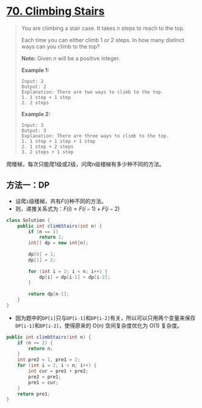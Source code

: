 # [70. Climbing Stairs][1]

> You are climbing a stair case. It takes *n* steps to reach to the top.
>
> Each time you can either climb 1 or 2 steps. In how many distinct ways can you climb to the top?
>
> **Note:** Given *n* will be a positive integer.
>
> **Example 1:**
>
> ```
> Input: 2
> Output: 2
> Explanation: There are two ways to climb to the top.
> 1. 1 step + 1 step
> 2. 2 steps
> ```
>
> **Example 2:**
>
> ```
> Input: 3
> Output: 3
> Explanation: There are three ways to climb to the top.
> 1. 1 step + 1 step + 1 step
> 2. 1 step + 2 steps
> 3. 2 steps + 1 step
> ```



爬楼梯，每次只能爬1级或2级，问爬n级楼梯有多少种不同的方法。



## 方法一：DP

* 设爬`i`级楼梯，共有$F(i)$种不同的方法。
* 则，递推关系式为：$F(i) =  F(i-1) + F(i-2)$



```java
class Solution {
    public int climbStairs(int n) {
        if (n == 1)
            return 1;
        int[] dp = new int[n];
        
        dp[0] = 1;
        dp[1] = 2;
        
        for (int i = 2; i < n; i++) {
            dp[i] = dp[i-1] + dp[i-2];
        }
        
        return dp[n-1];
    }
}
```



* 因为题中的`DP[i]`只与`DP[i-1]`和`DP[i-2]`有关，所以可以只用两个变量来保存`DP[i-1]`和`DP[i-2]`，使得原来的 O(n) 空间复杂度优化为 O(1) 复杂度。

```java
public int climbStairs(int n) {
    if (n <= 2) {
        return n;
    }
    int pre2 = 1, pre1 = 2;
    for (int i = 2; i < n; i++) {
        int cur = pre1 + pre2;
        pre2 = pre1;
        pre1 = cur;
    }
    return pre1;
}
```







[1]: https://leetcode.com/problems/climbing-stairs/